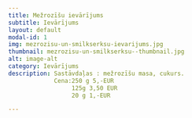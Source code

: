 ```yaml
---
title: Mežrozīšu ievārījums
subtitle: Ievārījums
layout: default
modal-id: 1
img: mezrozisu-un-smilkserksu-ievarijums.jpg
thumbnail: mezrozisu-un-smilkserksu--thumbnail.jpg
alt: image-alt
category: Ievārījums
description: Sastāvdaļas : mežrozīšu masa, cukurs.
             Cena:250 g 5,-EUR
                  125g 3,50 EUR
                  20 g 1,-EUR

---
```

